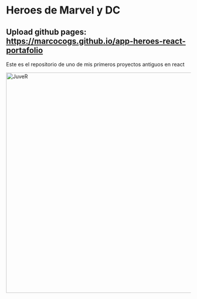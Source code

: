 
# Heroes de Marvel y DC

## Upload github pages: https://marcocogs.github.io/app-heroes-react-portafolio

Este es el repositorio de uno de mis primeros proyectos antiguos en react

<img src="https://res.cloudinary.com/djevsylr2/image/upload/v1665690908/heros_ygca7g.png?format=jpg&name=large" alt="JuveR" width="600px">
